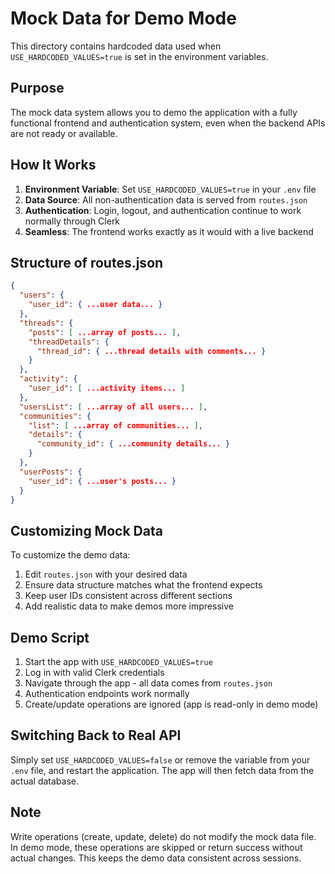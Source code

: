 # Mock Data for Demo Mode

This directory contains hardcoded data used when `USE_HARDCODED_VALUES=true` is set in the environment variables.

## Purpose

The mock data system allows you to demo the application with a fully functional frontend and authentication system, even when the backend APIs are not ready or available.

## How It Works

1. **Environment Variable**: Set `USE_HARDCODED_VALUES=true` in your `.env` file
2. **Data Source**: All non-authentication data is served from `routes.json`
3. **Authentication**: Login, logout, and authentication continue to work normally through Clerk
4. **Seamless**: The frontend works exactly as it would with a live backend

## Structure of routes.json

```json
{
  "users": {
    "user_id": { ...user data... }
  },
  "threads": {
    "posts": [ ...array of posts... ],
    "threadDetails": {
      "thread_id": { ...thread details with comments... }
    }
  },
  "activity": {
    "user_id": [ ...activity items... ]
  },
  "usersList": [ ...array of all users... ],
  "communities": {
    "list": [ ...array of communities... ],
    "details": {
      "community_id": { ...community details... }
    }
  },
  "userPosts": {
    "user_id": { ...user's posts... }
  }
}
```

## Customizing Mock Data

To customize the demo data:

1. Edit `routes.json` with your desired data
2. Ensure data structure matches what the frontend expects
3. Keep user IDs consistent across different sections
4. Add realistic data to make demos more impressive

## Demo Script

1. Start the app with `USE_HARDCODED_VALUES=true`
2. Log in with valid Clerk credentials
3. Navigate through the app - all data comes from `routes.json`
4. Authentication endpoints work normally
5. Create/update operations are ignored (app is read-only in demo mode)

## Switching Back to Real API

Simply set `USE_HARDCODED_VALUES=false` or remove the variable from your `.env` file, and restart the application. The app will then fetch data from the actual database.

## Note

Write operations (create, update, delete) do not modify the mock data file. In demo mode, these operations are skipped or return success without actual changes. This keeps the demo data consistent across sessions.
